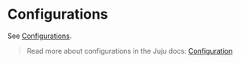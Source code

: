 # Configurations

See [Configurations](https://charmhub.io/jenkins-k8s/configure).

> Read more about configurations in the Juju docs: [Configuration](https://juju.is/docs/juju/configuration)
